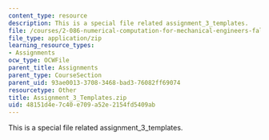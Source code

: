 ```yaml
---
content_type: resource
description: This is a special file related assignment_3_templates.
file: /courses/2-086-numerical-computation-for-mechanical-engineers-fall-2014/48151d4e7c40e709a52e2154fd5409ab_Assignment_3_Templates.zip
file_type: application/zip
learning_resource_types:
- Assignments
ocw_type: OCWFile
parent_title: Assignments
parent_type: CourseSection
parent_uid: 93ae0013-3708-3468-bad3-76082ff69074
resourcetype: Other
title: Assignment_3_Templates.zip
uid: 48151d4e-7c40-e709-a52e-2154fd5409ab
---
```

This is a special file related assignment_3_templates.

